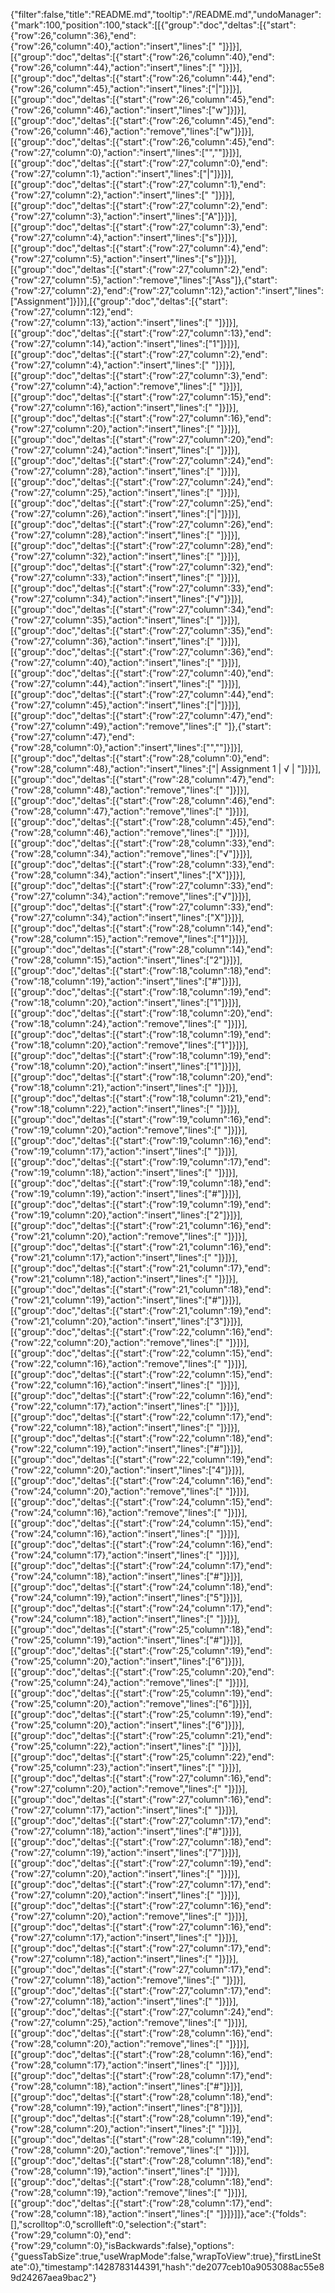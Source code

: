 {"filter":false,"title":"README.md","tooltip":"/README.md","undoManager":{"mark":100,"position":100,"stack":[[{"group":"doc","deltas":[{"start":{"row":26,"column":36},"end":{"row":26,"column":40},"action":"insert","lines":["    "]}]}],[{"group":"doc","deltas":[{"start":{"row":26,"column":40},"end":{"row":26,"column":44},"action":"insert","lines":["    "]}]}],[{"group":"doc","deltas":[{"start":{"row":26,"column":44},"end":{"row":26,"column":45},"action":"insert","lines":["|"]}]}],[{"group":"doc","deltas":[{"start":{"row":26,"column":45},"end":{"row":26,"column":46},"action":"insert","lines":["w"]}]}],[{"group":"doc","deltas":[{"start":{"row":26,"column":45},"end":{"row":26,"column":46},"action":"remove","lines":["w"]}]}],[{"group":"doc","deltas":[{"start":{"row":26,"column":45},"end":{"row":27,"column":0},"action":"insert","lines":["",""]}]}],[{"group":"doc","deltas":[{"start":{"row":27,"column":0},"end":{"row":27,"column":1},"action":"insert","lines":["|"]}]}],[{"group":"doc","deltas":[{"start":{"row":27,"column":1},"end":{"row":27,"column":2},"action":"insert","lines":[" "]}]}],[{"group":"doc","deltas":[{"start":{"row":27,"column":2},"end":{"row":27,"column":3},"action":"insert","lines":["A"]}]}],[{"group":"doc","deltas":[{"start":{"row":27,"column":3},"end":{"row":27,"column":4},"action":"insert","lines":["s"]}]}],[{"group":"doc","deltas":[{"start":{"row":27,"column":4},"end":{"row":27,"column":5},"action":"insert","lines":["s"]}]}],[{"group":"doc","deltas":[{"start":{"row":27,"column":2},"end":{"row":27,"column":5},"action":"remove","lines":["Ass"]},{"start":{"row":27,"column":2},"end":{"row":27,"column":12},"action":"insert","lines":["Assignment"]}]}],[{"group":"doc","deltas":[{"start":{"row":27,"column":12},"end":{"row":27,"column":13},"action":"insert","lines":[" "]}]}],[{"group":"doc","deltas":[{"start":{"row":27,"column":13},"end":{"row":27,"column":14},"action":"insert","lines":["1"]}]}],[{"group":"doc","deltas":[{"start":{"row":27,"column":2},"end":{"row":27,"column":4},"action":"insert","lines":["  "]}]}],[{"group":"doc","deltas":[{"start":{"row":27,"column":3},"end":{"row":27,"column":4},"action":"remove","lines":[" "]}]}],[{"group":"doc","deltas":[{"start":{"row":27,"column":15},"end":{"row":27,"column":16},"action":"insert","lines":[" "]}]}],[{"group":"doc","deltas":[{"start":{"row":27,"column":16},"end":{"row":27,"column":20},"action":"insert","lines":["    "]}]}],[{"group":"doc","deltas":[{"start":{"row":27,"column":20},"end":{"row":27,"column":24},"action":"insert","lines":["    "]}]}],[{"group":"doc","deltas":[{"start":{"row":27,"column":24},"end":{"row":27,"column":28},"action":"insert","lines":["    "]}]}],[{"group":"doc","deltas":[{"start":{"row":27,"column":24},"end":{"row":27,"column":25},"action":"insert","lines":[" "]}]}],[{"group":"doc","deltas":[{"start":{"row":27,"column":25},"end":{"row":27,"column":26},"action":"insert","lines":["|"]}]}],[{"group":"doc","deltas":[{"start":{"row":27,"column":26},"end":{"row":27,"column":28},"action":"insert","lines":["  "]}]}],[{"group":"doc","deltas":[{"start":{"row":27,"column":28},"end":{"row":27,"column":32},"action":"insert","lines":["    "]}]}],[{"group":"doc","deltas":[{"start":{"row":27,"column":32},"end":{"row":27,"column":33},"action":"insert","lines":[" "]}]}],[{"group":"doc","deltas":[{"start":{"row":27,"column":33},"end":{"row":27,"column":34},"action":"insert","lines":["√"]}]}],[{"group":"doc","deltas":[{"start":{"row":27,"column":34},"end":{"row":27,"column":35},"action":"insert","lines":[" "]}]}],[{"group":"doc","deltas":[{"start":{"row":27,"column":35},"end":{"row":27,"column":36},"action":"insert","lines":[" "]}]}],[{"group":"doc","deltas":[{"start":{"row":27,"column":36},"end":{"row":27,"column":40},"action":"insert","lines":["    "]}]}],[{"group":"doc","deltas":[{"start":{"row":27,"column":40},"end":{"row":27,"column":44},"action":"insert","lines":["    "]}]}],[{"group":"doc","deltas":[{"start":{"row":27,"column":44},"end":{"row":27,"column":45},"action":"insert","lines":["|"]}]}],[{"group":"doc","deltas":[{"start":{"row":27,"column":47},"end":{"row":27,"column":49},"action":"remove","lines":["  "]},{"start":{"row":27,"column":47},"end":{"row":28,"column":0},"action":"insert","lines":["",""]}]}],[{"group":"doc","deltas":[{"start":{"row":28,"column":0},"end":{"row":28,"column":48},"action":"insert","lines":["|  Assignment 1          |       √          |   "]}]}],[{"group":"doc","deltas":[{"start":{"row":28,"column":47},"end":{"row":28,"column":48},"action":"remove","lines":[" "]}]}],[{"group":"doc","deltas":[{"start":{"row":28,"column":46},"end":{"row":28,"column":47},"action":"remove","lines":[" "]}]}],[{"group":"doc","deltas":[{"start":{"row":28,"column":45},"end":{"row":28,"column":46},"action":"remove","lines":[" "]}]}],[{"group":"doc","deltas":[{"start":{"row":28,"column":33},"end":{"row":28,"column":34},"action":"remove","lines":["√"]}]}],[{"group":"doc","deltas":[{"start":{"row":28,"column":33},"end":{"row":28,"column":34},"action":"insert","lines":["X"]}]}],[{"group":"doc","deltas":[{"start":{"row":27,"column":33},"end":{"row":27,"column":34},"action":"remove","lines":["√"]}]}],[{"group":"doc","deltas":[{"start":{"row":27,"column":33},"end":{"row":27,"column":34},"action":"insert","lines":["X"]}]}],[{"group":"doc","deltas":[{"start":{"row":28,"column":14},"end":{"row":28,"column":15},"action":"remove","lines":["1"]}]}],[{"group":"doc","deltas":[{"start":{"row":28,"column":14},"end":{"row":28,"column":15},"action":"insert","lines":["2"]}]}],[{"group":"doc","deltas":[{"start":{"row":18,"column":18},"end":{"row":18,"column":19},"action":"insert","lines":["#"]}]}],[{"group":"doc","deltas":[{"start":{"row":18,"column":19},"end":{"row":18,"column":20},"action":"insert","lines":["1"]}]}],[{"group":"doc","deltas":[{"start":{"row":18,"column":20},"end":{"row":18,"column":24},"action":"remove","lines":["    "]}]}],[{"group":"doc","deltas":[{"start":{"row":18,"column":19},"end":{"row":18,"column":20},"action":"remove","lines":["1"]}]}],[{"group":"doc","deltas":[{"start":{"row":18,"column":19},"end":{"row":18,"column":20},"action":"insert","lines":["1"]}]}],[{"group":"doc","deltas":[{"start":{"row":18,"column":20},"end":{"row":18,"column":21},"action":"insert","lines":[" "]}]}],[{"group":"doc","deltas":[{"start":{"row":18,"column":21},"end":{"row":18,"column":22},"action":"insert","lines":[" "]}]}],[{"group":"doc","deltas":[{"start":{"row":19,"column":16},"end":{"row":19,"column":20},"action":"remove","lines":["    "]}]}],[{"group":"doc","deltas":[{"start":{"row":19,"column":16},"end":{"row":19,"column":17},"action":"insert","lines":[" "]}]}],[{"group":"doc","deltas":[{"start":{"row":19,"column":17},"end":{"row":19,"column":18},"action":"insert","lines":[" "]}]}],[{"group":"doc","deltas":[{"start":{"row":19,"column":18},"end":{"row":19,"column":19},"action":"insert","lines":["#"]}]}],[{"group":"doc","deltas":[{"start":{"row":19,"column":19},"end":{"row":19,"column":20},"action":"insert","lines":["2"]}]}],[{"group":"doc","deltas":[{"start":{"row":21,"column":16},"end":{"row":21,"column":20},"action":"remove","lines":["    "]}]}],[{"group":"doc","deltas":[{"start":{"row":21,"column":16},"end":{"row":21,"column":17},"action":"insert","lines":[" "]}]}],[{"group":"doc","deltas":[{"start":{"row":21,"column":17},"end":{"row":21,"column":18},"action":"insert","lines":[" "]}]}],[{"group":"doc","deltas":[{"start":{"row":21,"column":18},"end":{"row":21,"column":19},"action":"insert","lines":["#"]}]}],[{"group":"doc","deltas":[{"start":{"row":21,"column":19},"end":{"row":21,"column":20},"action":"insert","lines":["3"]}]}],[{"group":"doc","deltas":[{"start":{"row":22,"column":16},"end":{"row":22,"column":20},"action":"remove","lines":["    "]}]}],[{"group":"doc","deltas":[{"start":{"row":22,"column":15},"end":{"row":22,"column":16},"action":"remove","lines":[" "]}]}],[{"group":"doc","deltas":[{"start":{"row":22,"column":15},"end":{"row":22,"column":16},"action":"insert","lines":[" "]}]}],[{"group":"doc","deltas":[{"start":{"row":22,"column":16},"end":{"row":22,"column":17},"action":"insert","lines":[" "]}]}],[{"group":"doc","deltas":[{"start":{"row":22,"column":17},"end":{"row":22,"column":18},"action":"insert","lines":[" "]}]}],[{"group":"doc","deltas":[{"start":{"row":22,"column":18},"end":{"row":22,"column":19},"action":"insert","lines":["#"]}]}],[{"group":"doc","deltas":[{"start":{"row":22,"column":19},"end":{"row":22,"column":20},"action":"insert","lines":["4"]}]}],[{"group":"doc","deltas":[{"start":{"row":24,"column":16},"end":{"row":24,"column":20},"action":"remove","lines":["    "]}]}],[{"group":"doc","deltas":[{"start":{"row":24,"column":15},"end":{"row":24,"column":16},"action":"remove","lines":[" "]}]}],[{"group":"doc","deltas":[{"start":{"row":24,"column":15},"end":{"row":24,"column":16},"action":"insert","lines":[" "]}]}],[{"group":"doc","deltas":[{"start":{"row":24,"column":16},"end":{"row":24,"column":17},"action":"insert","lines":[" "]}]}],[{"group":"doc","deltas":[{"start":{"row":24,"column":17},"end":{"row":24,"column":18},"action":"insert","lines":["#"]}]}],[{"group":"doc","deltas":[{"start":{"row":24,"column":18},"end":{"row":24,"column":19},"action":"insert","lines":["5"]}]}],[{"group":"doc","deltas":[{"start":{"row":24,"column":17},"end":{"row":24,"column":18},"action":"insert","lines":[" "]}]}],[{"group":"doc","deltas":[{"start":{"row":25,"column":18},"end":{"row":25,"column":19},"action":"insert","lines":["#"]}]}],[{"group":"doc","deltas":[{"start":{"row":25,"column":19},"end":{"row":25,"column":20},"action":"insert","lines":["6"]}]}],[{"group":"doc","deltas":[{"start":{"row":25,"column":20},"end":{"row":25,"column":24},"action":"remove","lines":["    "]}]}],[{"group":"doc","deltas":[{"start":{"row":25,"column":19},"end":{"row":25,"column":20},"action":"remove","lines":["6"]}]}],[{"group":"doc","deltas":[{"start":{"row":25,"column":19},"end":{"row":25,"column":20},"action":"insert","lines":["6"]}]}],[{"group":"doc","deltas":[{"start":{"row":25,"column":21},"end":{"row":25,"column":22},"action":"insert","lines":[" "]}]}],[{"group":"doc","deltas":[{"start":{"row":25,"column":22},"end":{"row":25,"column":23},"action":"insert","lines":[" "]}]}],[{"group":"doc","deltas":[{"start":{"row":27,"column":16},"end":{"row":27,"column":20},"action":"remove","lines":["    "]}]}],[{"group":"doc","deltas":[{"start":{"row":27,"column":16},"end":{"row":27,"column":17},"action":"insert","lines":[" "]}]}],[{"group":"doc","deltas":[{"start":{"row":27,"column":17},"end":{"row":27,"column":18},"action":"insert","lines":["#"]}]}],[{"group":"doc","deltas":[{"start":{"row":27,"column":18},"end":{"row":27,"column":19},"action":"insert","lines":["7"]}]}],[{"group":"doc","deltas":[{"start":{"row":27,"column":19},"end":{"row":27,"column":20},"action":"insert","lines":[" "]}]}],[{"group":"doc","deltas":[{"start":{"row":27,"column":17},"end":{"row":27,"column":20},"action":"insert","lines":["   "]}]}],[{"group":"doc","deltas":[{"start":{"row":27,"column":16},"end":{"row":27,"column":20},"action":"remove","lines":["    "]}]}],[{"group":"doc","deltas":[{"start":{"row":27,"column":16},"end":{"row":27,"column":17},"action":"insert","lines":[" "]}]}],[{"group":"doc","deltas":[{"start":{"row":27,"column":17},"end":{"row":27,"column":18},"action":"insert","lines":[" "]}]}],[{"group":"doc","deltas":[{"start":{"row":27,"column":17},"end":{"row":27,"column":18},"action":"remove","lines":[" "]}]}],[{"group":"doc","deltas":[{"start":{"row":27,"column":17},"end":{"row":27,"column":18},"action":"insert","lines":[" "]}]}],[{"group":"doc","deltas":[{"start":{"row":27,"column":24},"end":{"row":27,"column":25},"action":"remove","lines":[" "]}]}],[{"group":"doc","deltas":[{"start":{"row":28,"column":16},"end":{"row":28,"column":20},"action":"remove","lines":["    "]}]}],[{"group":"doc","deltas":[{"start":{"row":28,"column":16},"end":{"row":28,"column":17},"action":"insert","lines":[" "]}]}],[{"group":"doc","deltas":[{"start":{"row":28,"column":17},"end":{"row":28,"column":18},"action":"insert","lines":["#"]}]}],[{"group":"doc","deltas":[{"start":{"row":28,"column":18},"end":{"row":28,"column":19},"action":"insert","lines":["8"]}]}],[{"group":"doc","deltas":[{"start":{"row":28,"column":19},"end":{"row":28,"column":20},"action":"insert","lines":[" "]}]}],[{"group":"doc","deltas":[{"start":{"row":28,"column":19},"end":{"row":28,"column":20},"action":"remove","lines":[" "]}]}],[{"group":"doc","deltas":[{"start":{"row":28,"column":18},"end":{"row":28,"column":19},"action":"insert","lines":[" "]}]}],[{"group":"doc","deltas":[{"start":{"row":28,"column":18},"end":{"row":28,"column":19},"action":"remove","lines":[" "]}]}],[{"group":"doc","deltas":[{"start":{"row":28,"column":17},"end":{"row":28,"column":18},"action":"insert","lines":[" "]}]}]]},"ace":{"folds":[],"scrolltop":0,"scrollleft":0,"selection":{"start":{"row":29,"column":0},"end":{"row":29,"column":0},"isBackwards":false},"options":{"guessTabSize":true,"useWrapMode":false,"wrapToView":true},"firstLineState":0},"timestamp":1428783144391,"hash":"de2077ceb10a9053088ac55e89d24267aea9bac2"}